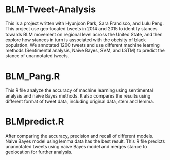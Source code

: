 # BLM-Tweet-Analysis

This is a project written with Hyunjoon Park, Sara Francisco, and Lulu Peng. This project use geo-located tweets in 2014 and 2015 to identify stances towards BLM movement on regional level across the United State, and then explore how stances in turn is associated with the obeisity of black population. We annotated 1200 tweets and use different machine learning methods (Sentimental analysis, Naive Bayes, SVM, and LSTM) to predict the stance of unannotated tweets. 

# BLM_Pang.R

This R file analyze the accuracy of machine learning using sentimental analysis and naive Bayes methods. It also compares the results using different format of tweet data, including original data, stem and lemma. 

# BLMpredict.R

After comparing the accuracy, precision and recall of different models. Naive Bayes model using lemma data has the best result. This R file predicts unannotated tweets using naive Bayes model and merges stance to geolocation for further analysis. 
